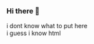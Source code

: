 ### Hi there 👋

<!--
**juliobispo1/juliobispo1** is a ✨ _special_ ✨ repository because its `README.md` (this filehaha
-->
i dont know what to put here
<br>i guess i know html
